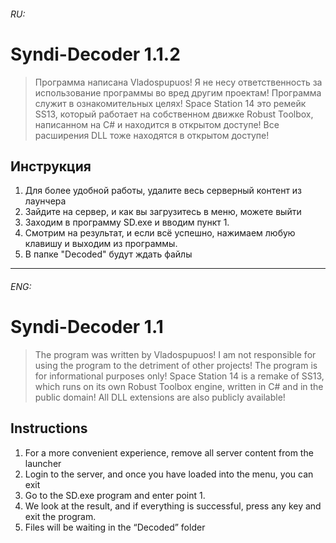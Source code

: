 ######  RU:
# Syndi-Decoder 1.1.2

>Программа написана Vladospupuos!
>Я не несу ответственность за использование программы во вред другим проектам!
>Программа служит в ознакомительных целях!
>Space Station 14 это ремейк SS13, который работает на собственном движке Robust Toolbox, 
>написанном на C# и находится в открытом доступе!
>Все расширения DLL тоже находятся в открытом доступе!

## Инструкция 
1) Для более удобной работы, удалите весь серверный контент из лаунчера
2) Зайдите на сервер, и как вы загрузитесь в меню, можете выйти
3) Заходим в программу SD.exe и вводим пункт 1.
4) Смотрим на результат, и если всё успешно, нажимаем любую клавишу и выходим из программы.
5) В папке "Decoded" будут ждать файлы


___


###### ENG:

# Syndi-Decoder 1.1


>The program was written by Vladospupuos!
>I am not responsible for using the program to the detriment of other projects!
>The program is for informational purposes only!
>Space Station 14 is a remake of SS13, which runs on its own Robust Toolbox engine,
>written in C# and in the public domain!
>All DLL extensions are also publicly available!

## Instructions
1) For a more convenient experience, remove all server content from the launcher
2) Login to the server, and once you have loaded into the menu, you can exit
3) Go to the SD.exe program and enter point 1.
4) We look at the result, and if everything is successful, press any key and exit the program.
5) Files will be waiting in the “Decoded” folder

